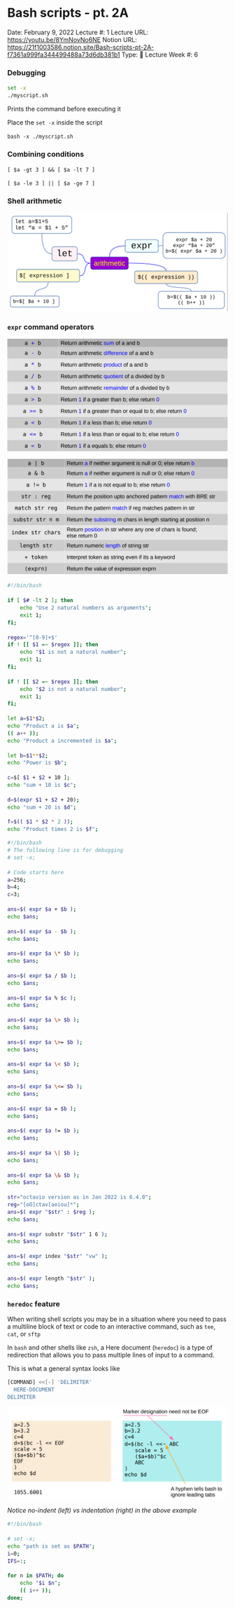 # Bash scripts - pt. 2A

Date: February 9, 2022
Lecture #: 1
Lecture URL: https://youtu.be/8YmNovNo6NE
Notion URL: https://21f1003586.notion.site/Bash-scripts-pt-2A-f7361a999fa344499488a73d6db381b1
Type: 📒 Lecture
Week #: 6

### Debugging

```bash
set -x
./myscript.sh
```

Prints the command before executing it

Place the `set -x` inside the script

`bash -x ./myscript.sh`

### Combining conditions

`[ $a -gt 3 ] && [ $a -lt 7 ]`

`[ $a -le 3 ] || [ $a -ge 7 ]`

### Shell arithmetic

![Untitled](Bash%20scripts%20-%20pt%202A%20b91ef3e7d7f143b7811e5866a1a48192/Untitled.png)

### `expr` command operators

![Untitled](Bash%20scripts%20-%20pt%202A%20b91ef3e7d7f143b7811e5866a1a48192/Untitled%201.png)

![Untitled](Bash%20scripts%20-%20pt%202A%20b91ef3e7d7f143b7811e5866a1a48192/Untitled%202.png)

```bash
#!/bin/bash

if [ $# -lt 2 ]; then
	echo "Use 2 natural numbers as arguments";
	exit 1;
fi;

regex='^[0-9]+$'
if ! [[ $1 =~ $regex ]]; then
    echo "$1 is not a natural number";
    exit 1;
fi;

if ! [[ $2 =~ $regex ]]; then
    echo "$2 is not a natural number";
    exit 1;
fi;

let a=$1*$2;
echo "Product a is $a";
(( a++ ));
echo "Product a incremented is $a";

let b=$1**$2;
echo "Power is $b";

c=$[ $1 + $2 + 10 ];
echo "sum + 10 is $c";

d=$(expr $1 + $2 + 20);
echo "sum + 20 is $d";

f=$(( $1 * $2 * 2 ));
echo "Product times 2 is $f";
```

```bash
#!/bin/bash
# The following line is for debugging
# set -x;

# Code starts here
a=256;
b=4;
c=3;

ans=$( expr $a + $b );
echo $ans;

ans=$( expr $a - $b );
echo $ans;

ans=$( expr $a \* $b );
echo $ans;

ans=$( expr $a / $b );
echo $ans;

ans=$( expr $a % $c );
echo $ans;

ans=$( expr $a \> $b );
echo $ans;

ans=$( expr $a \>= $b );
echo $ans;

ans=$( expr $a \< $b );
echo $ans;

ans=$( expr $a \<= $b );
echo $ans;

ans=$( expr $a = $b );
echo $ans;

ans=$( expr $a != $b );
echo $ans;

ans=$( expr $a \| $b );
echo $ans;

ans=$( expr $a \& $b );
echo $ans;

str="octavio version as in Jan 2022 is 6.4.0";
reg="[oO]ctav[aeiou]*";
ans=$( expr "$str" : $reg );
echo $ans;

ans=$( expr substr "$str" 1 6 );
echo $ans;

ans=$( expr index "$str" "vw" );
echo $ans;

ans=$( expr length "$str" );
echo $ans;
```

### `heredoc` feature

When writing shell scripts you may be in a situation where you need to pass a multiline block of text or code to an interactive command, such as `tee`, `cat`, or `sftp`

In `bash` and other shells like `zsh`, a Here document (`heredoc`) is a type of redirection that allows you to pass multiple lines of input to a command.

This is what a general syntax looks like

```bash
[COMMAND] <<[-] 'DELIMITER'
  HERE-DOCUMENT
DELIMITER
```

![Untitled](Bash%20scripts%20-%20pt%202A%20b91ef3e7d7f143b7811e5866a1a48192/Untitled%203.png)

*Notice no-indent (left) vs indentation (right) in the above example*

```bash
#!/bin/bash

# set -x;
echo "path is set as $PATH";
i=0;
IFS=:;

for n in $PATH; do
    echo "$i $n";
    (( i++ ));
done;
```